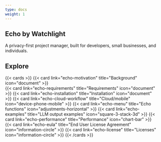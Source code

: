 ```yaml
---
type: docs
weight: 1
---
```

## Echo by Watchlight
A privacy-first project manager, built for developers, small businesses, and individuals.

## Explore

{{< cards >}}
  {{< card link="echo-motivation" title="Background" icon="document" >}}  
  {{< card link="echo-requirements" title="Requirements" icon="document" >}}
  {{< card link="echo-installation" title="Installation" icon="document" >}}
  {{< card link="echo-cloud-workflow" title="Cloud/mobile" icon="device-phone-mobile" >}}
  {{< card link="echo-menu" title="Echo functions" icon="adjustments-horizontal" >}}
  {{< card link="echo-examples" title="LLM output examples" icon="square-3-stack-3d" >}}
  {{< card link="echo-performance" title="Performance" icon="chart-bar" >}}
  {{< card link="echo-eula" title="End User License Agreement" icon="information-circle" >}}
  {{< card link="echo-license" title="Licenses" icon="information-circle" >}}
{{< /cards >}}